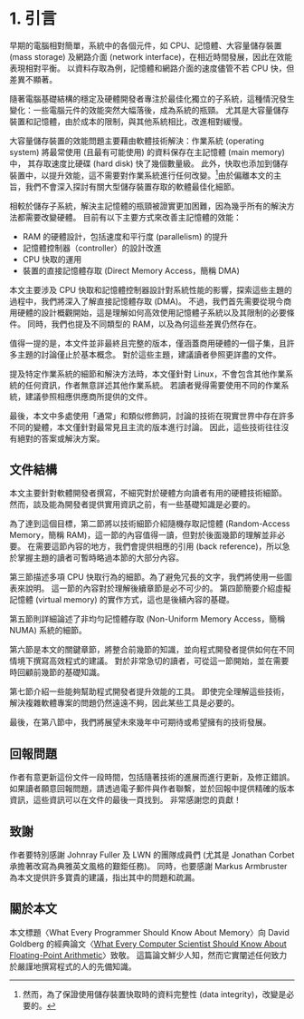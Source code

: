 # 1. 引言

早期的電腦相對簡單，系統中的各個元件，如 CPU、記憶體、大容量儲存裝置 (mass storage) 及網路介面 (network interface)，在相近時間發展，因此在效能表現相對平衡。
以資料存取為例，記憶體和網路介面的速度儘管不若 CPU 快，但差異不顯著。

隨著電腦基礎結構的穩定及硬體開發者專注於最佳化獨立的子系統，這種情況發生變化：一些電腦元件的效能突然大幅落後，成為系統的瓶頸。
尤其是大容量儲存裝置和記憶體，由於成本的限制，與其他系統相比，改進相對緩慢。

大容量儲存裝置的效能問題主要藉由軟體技術解決：作業系統 (operating system) 將最常使用 (且最有可能使用) 的資料保存在主記憶體 (main memory) 中，
其存取速度比硬碟 (hard disk) 快了幾個數量級。
此外，快取也添加到儲存裝置中，以提升效能，這不需要對作業系統進行任何改變。[^1]由於偏離本文的主旨，我們不會深入探討有關大型儲存裝置存取的軟體最佳化細節。

相較於儲存子系統，解決主記憶體的瓶頸被證實更加困難，因為幾乎所有的解決方法都需要改變硬體。
目前有以下主要方式來改善主記憶體的效能：
* RAM 的硬體設計，包括速度和平行度 (parallelism) 的提升
* 記憶體控制器（controller）的設計改進
* CPU 快取的運用
* 裝置的直接記憶體存取 (Direct Memory Access，簡稱 DMA)

本文主要涉及 CPU 快取和記憶體控制器設計對系統性能的影響，探索這些主題的過程中，我們將深入了解直接記憶體存取 (DMA)。
不過，我們首先需要從現今商用硬體的設計概觀開始，這是理解如何高效使用記憶體子系統以及其限制的必要條件。
同時，我們也提及不同類型的 RAM，以及為何這些差異仍然存在。

值得一提的是，本文件並非最終且完整的版本，僅涵蓋商用硬體的一個子集，且許多主題的討論僅止於基本概念。
對於這些主題，建議讀者參照更詳盡的文件。

提及特定作業系統的細節和解決方法時，本文僅針對 Linux，不會包含其他作業系統的任何資訊，作者無意詳述其他作業系統。
若讀者覺得需要使用不同的作業系統，建議參照相應供應商所提供的文件。

最後，本文中多處使用「通常」和類似修飾詞，討論的技術在現實世界中存在許多不同的變體，本文僅針對最常見且主流的版本進行討論。
因此，這些技術往往沒有絕對的答案或解決方案。

## 文件結構

本文主要針對軟體開發者撰寫，不細究對於硬體方向讀者有用的硬體技術細節。
然而，談及能為開發者提供實用資訊之前，有一些基礎知識是必要的。

為了達到這個目標，第二節將以技術細節介紹隨機存取記憶體 (Random-Access Memory，簡稱 RAM)，這一節的內容值得一讀，但對於後面幾節的理解並非必要。
在需要這節內容的地方，我們會提供相應的引用 (back reference)，所以急於掌握主題的讀者可暫時略過本節的大部分內容。

第三節描述多項 CPU 快取行為的細節。為了避免冗長的文字，我們將使用一些圖表來說明。
這一節的內容對於理解後續章節是必不可少的。
第四節簡要介紹虛擬記憶體 (virtual memory) 的實作方式，這也是後續內容的基礎。

第五節則詳細論述了非均勻記憶體存取 (Non-Uniform Memory Access，簡稱 NUMA) 系統的細節。

第六節是本文的關鍵章節，將整合前幾節的知識，並向程式開發者提供如何在不同情境下撰寫高效程式的建議。
對於非常急切的讀者，可從這一節開始，並在需要時回顧前幾節的基礎知識。

第七節介紹一些能夠幫助程式開發者提升效能的工具。
即使完全理解這些技術，解決複雜軟體專案的問題仍然遠遠不夠，因此某些工具是必要的。

最後，在第八節中，我們將展望未來幾年中可期待或希望擁有的技術發展。

## 回報問題

作者有意更新這份文件一段時間，包括隨著技術的進展而進行更新，及修正錯誤。
如果讀者願意回報問題，請透過電子郵件與作者聯繫，並於回報中提供精確的版本資訊，這些資訊可以在文件的最後一頁找到。
非常感謝您的貢獻！

## 致謝

作者要特別感謝 Johnray Fuller 及 LWN 的團隊成員們 (尤其是 Jonathan Corbet 承擔著改寫為典雅英文風格的艱鉅任務)。
同時，也要感謝 Markus Armbruster 為本文提供許多寶貴的建議，指出其中的問題和疏漏。

## 關於本文

本文標題〈What Every Programmer Should Know About Memory〉向 David Goldberg 的經典論文〈[What Every Computer Scientist Should Know About Floating-Point Arithmetic](https://docs.oracle.com/cd/E19957-01/806-3568/ncg_goldberg.html)〉致敬。
這篇論文鮮少人知，然而它實闡述任何致力於嚴謹地撰寫程式的人的先備知識。

[^1]: 然而，為了保證使用儲存裝置快取時的資料完整性 (data integrity)，改變是必要的。

